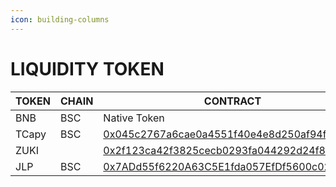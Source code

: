 ```yaml
---
icon: building-columns
---
```


# LIQUIDITY TOKEN

<table data-header-hidden><thead><tr><th width="104.4296875">TOKEN</th><th width="79.828125">CHAIN</th><th>CONTRACT</th></tr></thead><tbody><tr><td>BNB</td><td>BSC</td><td>Native Token</td></tr><tr><td>TCapy</td><td>BSC</td><td><a href="https://bscscan.com/token/0x045c2767a6cae0a4551f40e4e8d250af94fe056b">0x045c2767a6cae0a4551f40e4e8d250af94fe056b</a></td></tr><tr><td>ZUKI</td><td></td><td><a href="https://bscscan.com/token/0x2f123ca42f3825cecb0293fa044292d24f8cbb51">0x2f123ca42f3825cecb0293fa044292d24f8cbb51</a></td></tr><tr><td>JLP</td><td>BSC</td><td><a href="https://bscscan.com/token/0x7add55f6220a63c5e1fda057efdf5600c02ddf3f">0x7ADd55f6220A63C5E1fda057EfDf5600c02dDF3F</a></td></tr></tbody></table>

